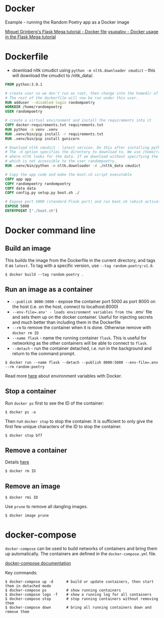 # Docker

Example - running the Random Poetry app as a Docker image

[Miguel Grinberg's Flask Mega tutorial - Docker file](https://blog.miguelgrinberg.com/post/the-flask-mega-tutorial-part-xix-deployment-on-docker-containers)
[vsupalov - Docker usage in the Flask Mega tutorial](https://vsupalov.com/flask-megatutorial-review/)


# Dockerfile

- download nltk cmudict using `python -m nltk.downloader cmudict` - this will download the cmudict to /nltk_data/.

```Dockerfile
FROM python:3.9.1

# create user so we don't run as root, then change into the homedir of the user and switch to the user
# The rest of the dockerfile will now be run under this user.
RUN adduser --disabled-login randompoetry
WORKDIR /home/randompoetry
USER randompoetry

# create a virtual environment and install the requirements into it
COPY docker-requirements.txt requirements.txt
RUN python -m venv .venv
RUN .venv/bin/pip install -r requirements.txt
RUN .venv/bin/pip install gunicorn

# Download nltk cmudict - latest version. Do this after installing python requirements, as nltk is being installed there.
# The -d option specifies the directory to download to. We use /home/randompoetry/nltk_data, as that is the first location
# where nltk looks for the data. If we download without specifying the location, it will be downloaded to /usr/local/share, 
# which is not accessible to the user randompoetry.
RUN .venv/bin/python -m nltk.downloader -d ./nltk_data cmudict

# Copy the app code and make the boot.sh script executable
COPY app app
COPY randompoetry randompoetry
COPY data data
COPY config.py setup.py boot.sh ./

# Expose port 5000 (standard Flask port) and run boot.sh (which activates the virtual environment and runs gunicorn)
EXPOSE 5000
ENTRYPOINT ["./boot.sh"]
```

# Docker command line

## Build an image

This builds the image from the Dockerfile in the current directory, and tags it as `latest`. To tag with a specific version, use `--tag random-poetry:v1.0`.

```shell
$ docker build --tag random-poetry .
```

## Run an image as a container

- `--publish 8000:5000` - expose the container port 5000 as port 8000 on the host (i.e. on the host, connect to localhost:8000)
- `--env-file=.env' - loads environment variables from the `.env` file and sets them up on the docker container. Useful for injecting secrets and much better than including
them in the Dockerfile
- `--rm` to remove the container when it is done. Otherwise remove with `docker rm ID`
- `--name flask` - name the running container `flask`. This is useful for networking as the other containers will be able to connect to `flask`.
- `--detach` - run the container detached, i.e. run in the background and return to the command prompt.

```shell
$ docker run --name flask --detach --publish 8000:5000 --env-file=.env --rm random-poetry
```

Read more [here](https://vsupalov.com/docker-arg-env-variable-guide/) about environment variables with Docker.

## Stop a container

Run `docker ps` first to see the ID of the container:

```shell
$ docker ps -a
```

Then run `docker stop` to stop the container. It is sufficient to only give the first few unique characters of the ID to stop the container.

```shell
$ docker stop bf7
```

## Remove a container

Details [here](https://www.digitalocean.com/community/tutorials/how-to-remove-docker-images-containers-and-volumes)

```shell
$ docker rm ID
```

## Remove an image

```shell
$ docker rmi ID
```

Use `prune` to remove all dangling images.

```shell
$ docker image prune
``` 

# docker-compose

`docker-compose` can be used to build networks of containers and bring them up automatically. The containers are defined in the `docker-compose.yml` file.

[docker-compose documentation](https://docs.docker.com/compose/gettingstarted/)

Key commands:

```shell
$ docker-compose up -d      # build or update containers, then start them in detached mode
$ docker-compose ps         # show running containers
$ docker-compose logs -f    # show a running log for all containers
$ docker-compose stop       # stop running containers without removing them
$ docker-compose down       # bring all running containers down and remove them
```